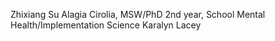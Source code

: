 Zhixiang Su
Alagia Cirolia, MSW/PhD 2nd year, School Mental Health/Implementation Science
Karalyn Lacey
